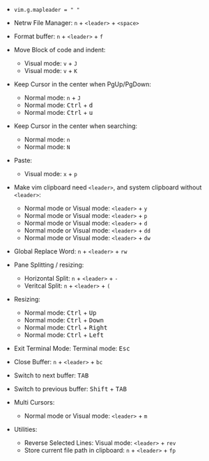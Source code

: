 - `vim.g.mapleader = " "`

- Netrw File Manager: `n` + `<leader>` + `<space>`

- Format buffer: `n` + `<leader>` + `f`

- Move Block of code and indent:
  - Visual mode: `v` + `J`
  - Visual mode: `v` + `K`

- Keep Cursor in the center when PgUp/PgDown:
  - Normal mode: `n` + `J`
  - Normal mode: <kbd>Ctrl</kbd> + <kbd>d</kbd>
  - Normal mode: <kbd>Ctrl</kbd> + <kbd>u</kbd>

- Keep Cursor in the center when searching:
  - Normal mode: `n`
  - Normal mode: `N`

- Paste:
  - Visual mode: `x` + `p`

- Make vim clipboard need `<leader>`, and system clipboard without `<leader>`:
  - Normal mode or Visual mode: `<leader>` + `y`
  - Normal mode or Visual mode: `<leader>` + `p`
  - Normal mode or Visual mode: `<leader>` + `d`
  - Normal mode or Visual mode: `<leader>` + `dd`
  - Normal mode or Visual mode: `<leader>` + `dw`

- Global Replace Word: `n` + `<leader>` + `rw`

- Pane Splitting / resizing:
  - Horizontal Split: `n` + `<leader>` + `-`
  - Veritcal Split: `n` + `<leader>` + `(`

- Resizing:
  - Normal mode: <kbd>Ctrl</kbd> + <kbd>Up</kbd>
  - Normal mode: <kbd>Ctrl</kbd> + <kbd>Down</kbd>
  - Normal mode: <kbd>Ctrl</kbd> + <kbd>Right</kbd>
  - Normal mode: <kbd>Ctrl</kbd> + <kbd>Left</kbd>

- Exit Terminal Mode: Terminal mode: <kbd>Esc</kbd>

- Close Buffer: `n` + `<leader>` + `bc`
- Switch to next buffer: <kbd>TAB</kbd>
- Switch to previous buffer: <kbd>Shift</kbd> + <kbd>TAB</kbd>

- Multi Cursors:
  - Normal mode or Visual mode: `<leader>` + `m`

- Utilities:
  - Reverse Selected Lines: Visual mode: `<leader>` + `rev`
  - Store current file path in clipboard: `n` + `<leader>` + `fp`
